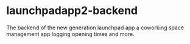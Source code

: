 # launchpadapp2-backend
The backend of the new generation launchpad app a coworking space management app logging opening times and more.
